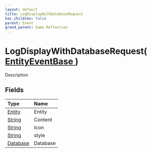 ```yaml
---
layout: default
title: LogDisplayWithDatabaseRequest
has_children: false
parent: Event
grand_parent: Game Reflection
---
```

# LogDisplayWithDatabaseRequest( [ EntityEventBase ](/riftbreaker-wiki/docs/game-reflection/events/entity_event_base/) )
Description 

## Fields

| Type | Name |
|:----------|:--------------|
| [Entity](/riftbreaker-wiki/docs/game-reflection/classes/entity/) | Entity |
| [String](/riftbreaker-wiki/docs/game-reflection/components/string/) | Content |
| [String](/riftbreaker-wiki/docs/game-reflection/components/string/) | Icon |
| [String](/riftbreaker-wiki/docs/game-reflection/components/string/) | style |
| [Database](/riftbreaker-wiki/docs/game-reflection/components/database/) | Database |

